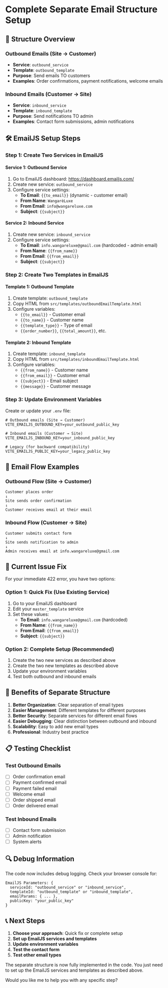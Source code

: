# Complete Separate Email Structure Setup

## 🎯 **Structure Overview**

### **Outbound Emails (Site → Customer)**

- **Service**: `outbound_service`
- **Template**: `outbound_template`
- **Purpose**: Send emails TO customers
- **Examples**: Order confirmations, payment notifications, welcome emails

### **Inbound Emails (Customer → Site)**

- **Service**: `inbound_service`
- **Template**: `inbound_template`
- **Purpose**: Send notifications TO admin
- **Examples**: Contact form submissions, admin notifications

## 🛠️ **EmailJS Setup Steps**

### **Step 1: Create Two Services in EmailJS**

#### **Service 1: Outbound Service**

1. Go to EmailJS dashboard: https://dashboard.emailjs.com/
2. Create new service: `outbound_service`
3. Configure service settings:
   - **To Email**: `{{to_email}}` (dynamic - customer email)
   - **From Name**: `WangarèLuxe`
   - **From Email**: `info@wangareluxe.com`
   - **Subject**: `{{subject}}`

#### **Service 2: Inbound Service**

1. Create new service: `inbound_service`
2. Configure service settings:
   - **To Email**: `info.wangareluxe@gmail.com` (hardcoded - admin email)
   - **From Name**: `{{from_name}}`
   - **From Email**: `{{from_email}}`
   - **Subject**: `{{subject}}`

### **Step 2: Create Two Templates in EmailJS**

#### **Template 1: Outbound Template**

1. Create template: `outbound_template`
2. Copy HTML from `src/templates/outboundEmailTemplate.html`
3. Configure variables:
   - `{{to_email}}` - Customer email
   - `{{to_name}}` - Customer name
   - `{{template_type}}` - Type of email
   - `{{order_number}}`, `{{total_amount}}`, etc.

#### **Template 2: Inbound Template**

1. Create template: `inbound_template`
2. Copy HTML from `src/templates/inboundEmailTemplate.html`
3. Configure variables:
   - `{{from_name}}` - Customer name
   - `{{from_email}}` - Customer email
   - `{{subject}}` - Email subject
   - `{{message}}` - Customer message

### **Step 3: Update Environment Variables**

Create or update your `.env` file:

```env
# Outbound emails (Site → Customer)
VITE_EMAILJS_OUTBOUND_KEY=your_outbound_public_key

# Inbound emails (Customer → Site)
VITE_EMAILJS_INBOUND_KEY=your_inbound_public_key

# Legacy (for backward compatibility)
VITE_EMAILJS_PUBLIC_KEY=your_legacy_public_key
```

## 📧 **Email Flow Examples**

### **Outbound Flow (Site → Customer)**

```
Customer places order
↓
Site sends order confirmation
↓
Customer receives email at their email
```

### **Inbound Flow (Customer → Site)**

```
Customer submits contact form
↓
Site sends notification to admin
↓
Admin receives email at info.wangareluxe@gmail.com
```

## 🔧 **Current Issue Fix**

For your immediate 422 error, you have two options:

### **Option 1: Quick Fix (Use Existing Service)**

1. Go to your EmailJS dashboard
2. Edit your `master_template` service
3. Set these values:
   - **To Email**: `info.wangareluxe@gmail.com` (hardcoded)
   - **From Name**: `{{from_name}}`
   - **From Email**: `{{from_email}}`
   - **Subject**: `{{subject}}`

### **Option 2: Complete Setup (Recommended)**

1. Create the two new services as described above
2. Create the two new templates as described above
3. Update your environment variables
4. Test both outbound and inbound emails

## 🚀 **Benefits of Separate Structure**

1. **Better Organization**: Clear separation of email types
2. **Easier Management**: Different templates for different purposes
3. **Better Security**: Separate services for different email flows
4. **Easier Debugging**: Clear distinction between outbound and inbound
5. **Scalability**: Easy to add new email types
6. **Professional**: Industry best practice

## 📋 **Testing Checklist**

### **Test Outbound Emails**

- [ ] Order confirmation email
- [ ] Payment confirmed email
- [ ] Payment failed email
- [ ] Welcome email
- [ ] Order shipped email
- [ ] Order delivered email

### **Test Inbound Emails**

- [ ] Contact form submission
- [ ] Admin notification
- [ ] System alerts

## 🔍 **Debug Information**

The code now includes debug logging. Check your browser console for:

```
EmailJS Parameters: {
  serviceId: "outbound_service" or "inbound_service",
  templateId: "outbound_template" or "inbound_template",
  emailParams: { ... },
  publicKey: "your_public_key"
}
```

## 📞 **Next Steps**

1. **Choose your approach**: Quick fix or complete setup
2. **Set up EmailJS services and templates**
3. **Update environment variables**
4. **Test the contact form**
5. **Test other email types**

The separate structure is now fully implemented in the code. You just need to set up the EmailJS services and templates as described above.

Would you like me to help you with any specific step?
